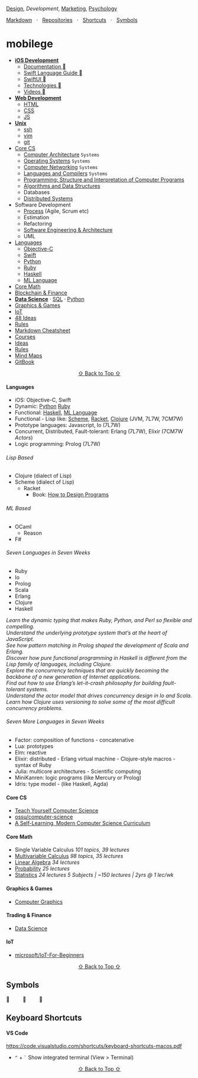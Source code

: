 [Design](https://github.com/mobilege/design/blob/master/README.md), 
*Development*, 
[Marketing](https://github.com/mobilege/marketing/blob/master/README.md),
[Psychology](https://github.com/mobilege/psychology/blob/master/README.md)

[Markdown](https://github.com/mobilege/mobilege.github.io/blob/master/markdown.md) &nbsp; · &nbsp;
[Repositories](https://github.com/mobilege?tab=repositories) &nbsp; · &nbsp;
[Shortcuts](#keyboard-shortcuts) &nbsp; · &nbsp;
[Symbols](#symbols)

# mobilege
- [**iOS Development**](https://github.com/mobilege/ios-development/blob/master/README.md)
  - [Documentation ](https://developer.apple.com/documentation)
  - [Swift Language Guide ](https://docs.swift.org/swift-book/LanguageGuide/TheBasics.html)
  - [SwiftUI ](https://developer.apple.com/documentation/swiftui/)
  - [Technologies ](https://developer.apple.com/documentation/technologies)
  - [Videos ](https://developer.apple.com/videos/)
- [**Web Development**](https://github.com/mobilege/web-development/blob/master/README.md)
  - [HTML](https://github.com/mobilege/web-development/blob/master/html.md)
  - [CSS](https://github.com/mobilege/web-development/blob/master/css.md)
  - [JS](https://github.com/mobilege/web-development/blob/master/javascript.md)
- [**Unix**](https://github.com/mobilege/unix)
  - [ssh](https://github.com/mobilege/unix/blob/master/ssh.md)
  - [vim](https://github.com/mobilege/unix/blob/master/vim.md)
  - [git](https://github.com/mobilege/unix/blob/master/git.md)
- [Core CS](#core-cs)
  - [Computer Architecture](https://github.com/mobilege/computer-architecture/blob/master/README.md) `Systems`
  - [Operating Systems](https://github.com/mobilege/operating-systems/blob/main/README.md) `Systems`
  - [Computer Networking](https://github.com/mobilege/computer-networking/blob/master/README.md) `Systems`
  - [Languages and Compilers](https://github.com/mobilege/compilers/blob/master/README.md) `Systems`
  - [Programming: Structure and Interpretation of Computer Programs](https://github.com/mobilege/sicp/blob/master/README.md)
  - [Algorithms and Data Structures](https://github.com/mobilege/algorithms)
  - Databases
  - [Distributed Systems](https://github.com/mobilege/distributed-systems/blob/master/README.md)
- Software Development
  - [Process](https://github.com/mobilege/software-development-process/blob/main/README.md) (Agile, Scrum etc)
  - Estimation
  - Refactoring
  - [Software Engineering & Architecture](https://github.com/mobilege/software-engg-arch/blob/master/README.md)
  - UML
- [Languages](#languages)
  - [Objective-C](https://github.com/mobilege/ios-development/blob/master/objective-c.md)
  - [Swift](https://github.com/mobilege/swift/blob/master/README.md)
  - [Python](https://github.com/mobilege/data-science/blob/master/python.md) 
  - [Ruby](https://github.com/mobilege/web-development/blob/master/ruby.md) 
  - [Haskell](https://github.com/mobilege/haskell/blob/master/README.md)
  - [ML Language](https://github.com/mobilege/ml-language/blob/master/README.md) 
- [Core Math](#core-math)
- [Blockchain & Finance](#trading--finance) 
- [**Data Science**](https://github.com/mobilege/data-science/blob/master/README.md)
 · [SQL](https://github.com/mobilege/data-science/blob/master/sql.md)
 · [Python](https://github.com/mobilege/data-science/blob/master/python.md)
- [Graphics & Games](#graphics--games)
- [IoT](#iot)
- [48 Ideas](#48-ideas)
- [Rules](#rules)
- [Markdown Cheatsheet](#markdown-cheatsheet)
- [Courses](https://github.com/mobilege/mobilege.github.io/blob/master/courses.md)
- [Ideas](https://github.com/mobilege/mobilege.github.io/blob/master/ideas.md#ideas)
- [Rules](https://github.com/mobilege/mobilege.github.io/blob/master/rules.md#rules)
- [Mind Maps](https://miro.com/app/dashboard/)
- [GitBook](https://app.gitbook.com/@rabin-aapl/spaces)

<p align="center"><a href="#mobilege">⇧ Back to Top ⇧</a></p>


#### Languages
- iOS: Objective-C, Swift
- Dynamic: [Python](https://github.com/mobilege/data-science/blob/master/python.md) 
[Ruby](https://github.com/mobilege/ruby/blob/master/README.md) 
- Functional: 
[Haskell](https://github.com/mobilege/haskell/blob/master/README.md),
[ML Language](https://github.com/mobilege/ml-language/blob/master/README.md)
- Functional - Lisp like: 
[Scheme](https://en.wikipedia.org/wiki/Scheme_(programming_language)), 
[Racket](https://en.wikipedia.org/wiki/Racket_(programming_language)), 
[Clojure](https://en.wikipedia.org/wiki/Clojure) (JVM, 7L7W, 7CM7W)
- Prototype languages: Javascript, Io (7L7W)
- Concurrent, Distributed, Fault-tolerant: Erlang (7L7W), Elixir (7CM7W *Actors*)
- Logic programming: Prolog (7L7W)

###### Lisp Based
- Clojure (dialect of Lisp)
- Scheme (dialect of Lisp)
  - Racket
    - Book: [How to Design Programs](https://htdp.org/2022-8-7/Book/index.html)

###### ML Based
- OCaml
  - Reason   
- F#

###### Seven Languages in Seven Weeks
- Ruby
- Io
- Prolog
- Scala
- Erlang
- Clojure
- Haskell

*Learn the dynamic typing that makes Ruby, Python, and Perl so flexible and compelling.\
Understand the underlying prototype system that’s at the heart of JavaScript.\
See how pattern matching in Prolog shaped the development of Scala and Erlang.\
Discover how pure functional programming in Haskell is different from the Lisp family of languages, including Clojure.\
Explore the concurrency techniques that are quickly becoming the backbone of a new generation of Internet applications.\
Find out how to use Erlang’s let-it-crash philosophy for building fault-tolerant systems.\
Understand the actor model that drives concurrency design in Io and Scala.\
Learn how Clojure uses versioning to solve some of the most difficult concurrency problems.*

###### Seven More Languages in Seven Weeks
- Factor: composition of functions -  concatenative
- Lua: prototypes
- Elm: reactive
- Elixir: distributed - Erlang virtual machine - Clojure-style macros - syntax of Ruby
- Julia: multicore architectures - Scientific computing
- MiniKanren: logic programs (like Mercury or Prolog)
- Idris: type model - (like Haskell, Agda)

#### Core CS 
- [Teach Yourself Computer Science](https://teachyourselfcs.com/)
- [ossu/computer-science](https://github.com/ossu/computer-science)
- [A Self-Learning, Modern Computer Science Curriculum](https://functionalcs.github.io/curriculum/)

#### Core Math
- Single Variable Calculus *101 topics, 39 lectures*
- [Multivariable Calculus](https://github.com/mobilege/multivariable-calculus/blob/master/README.md) *98 topics, 35 lectures*
- [Linear Algebra](https://github.com/mobilege/linear-algebra/blob/master/README.md) *34 lectures*
- [Probability](https://github.com/mobilege/probability/blob/master/README.md) *25 lectures*
- [Statistics](https://github.com/mobilege/statistics/blob/master/README.md) *24 lectures*
*5 Subjects | ~150 lectures | 2yrs @ 1 lec/wk*


#### Graphics & Games
- [Computer Graphics](https://github.com/mobilege/computer-graphics/blob/master/README.md)


#### Trading & Finance
- [Data Science](https://github.com/mobilege/data-science/blob/master/README.md)


#### IoT
- [microsoft/IoT-For-Beginners](https://github.com/microsoft/IoT-For-Beginners)

<p align="center"><a href="#mobilege">⇧ Back to Top ⇧</a></p>


## Symbols
 &nbsp; &nbsp; &nbsp; &nbsp; 
📖 &nbsp; &nbsp; &nbsp; &nbsp; 
🎦

## Keyboard Shortcuts
#### VS Code 

https://code.visualstudio.com/shortcuts/keyboard-shortcuts-macos.pdf

- `^` + `` ` `` Show integrated terminal (View > Terminal)

<p align="center"><a href="#mobilege">⇧ Back to Top ⇧</a></p>
